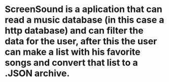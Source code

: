# ScreenSound is a aplication that can read a music database (in this case a http database) and can filter the data for the user, after this the user can make a list with his favorite songs and convert that list to a .JSON archive.
